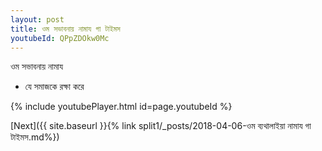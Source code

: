 ```yaml
---
layout: post
title: ওম সভাবনায় নামায গা টাইমস
youtubeId: QPpZDOkw0Mc
---
```

 
 
 ওম সভাবনায় নামায  
 
 -  যে সমাজকে রক্ষা করে 
 
  
 
  
 
 
 
 
 
 


{% include youtubePlayer.html id=page.youtubeId %}
 
[Next]({{ site.baseurl }}{% link  split1/_posts/2018-04-06-ওম ব্যথালাইয়া নামায গা টাইমস.md%})
 
